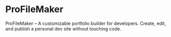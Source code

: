 # ProFileMaker
ProFileMaker – A customizable portfolio builder for developers. Create, edit, and publish a personal dev site without touching code.
